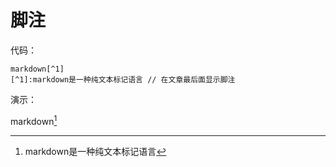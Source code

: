 
# 脚注

代码：

    markdown[^1]
    [^1]:markdown是一种纯文本标记语言 // 在文章最后面显示脚注

演示：

markdown[^1]
[^1]:markdown是一种纯文本标记语言
